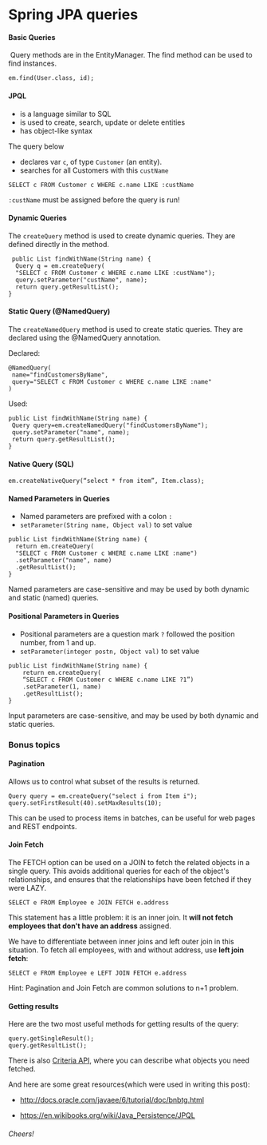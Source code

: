 # Spring JPA queries

#### Basic Queries

 Query methods are in the EntityManager.
The find method can be used to find instances.

```
em.find(User.class, id);
```

#### JPQL

* is a language similar to SQL
* is used to create, search, update or delete entities
* has object-like syntax

The query below

* declares var `c`, of type `Customer` (an entity).
* searches for all Customers with this `custName`


```
SELECT c FROM Customer c WHERE c.name LIKE :custName
```

`:custName` must be assigned before the query is run!

#### Dynamic Queries

The `createQuery` method is used to create dynamic queries.
They are defined directly in the method.

```
 public List findWithName(String name) {
  Query q = em.createQuery(
  "SELECT c FROM Customer c WHERE c.name LIKE :custName");
  query.setParameter("custName", name);
  return query.getResultList();
}
```

#### Static Query (@NamedQuery)

The `createNamedQuery` method is used to create static queries.
They are declared using the @NamedQuery annotation.

Declared:
```
@NamedQuery( 
 name="findCustomersByName", 
 query="SELECT c FROM Customer c WHERE c.name LIKE :name"
)
```
Used:
```
public List findWithName(String name) { 
 Query query=em.createNamedQuery("findCustomersByName");
 query.setParameter("name", name); 
 return query.getResultList();
}
```

#### Native Query (SQL)

```
em.createNativeQuery(“select * from item”, Item.class);
```

#### Named Parameters in Queries

* Named parameters are prefixed with a colon `:`
* `setParameter(String name, Object val)` to set value

```
public List findWithName(String name) {
  return em.createQuery(
  "SELECT c FROM Customer c WHERE c.name LIKE :name")
  .setParameter("name", name)
  .getResultList();
}
```

Named parameters are case-sensitive and may be used by both dynamic and static (named) queries.

#### Positional Parameters in Queries

* Positional parameters are a question mark `?` followed the position number, from 1 and up.
* `setParameter(integer postn, Object val)` to set value

```
public List findWithName(String name) {
    return em.createQuery(
    “SELECT c FROM Customer c WHERE c.name LIKE ?1”)
    .setParameter(1, name)
    .getResultList();
}
```

Input parameters are case-sensitive, and may be used by both dynamic and static queries.

### Bonus topics

#### Pagination

Allows us to control what subset of the results is returned.

```
Query query = em.createQuery("select i from Item i");
query.setFirstResult(40).setMaxResults(10);
```

This can be used to process items in batches, can be useful for web pages and REST endpoints.


#### Join Fetch

The FETCH option can be used on a JOIN to fetch the related objects in a single query. This avoids additional queries for each of the object's relationships, and ensures that the relationships have been fetched if they were LAZY.

```
SELECT e FROM Employee e JOIN FETCH e.address
```
This statement has a little problem: it is an inner join. It **will not fetch employees that don't have an address** assigned.

We have to differentiate between inner joins and left outer join in this situation.
To fetch all employees, with and without address, use **left join fetch**:

```
SELECT e FROM Employee e LEFT JOIN FETCH e.address
```

Hint:
Pagination and Join Fetch are common solutions to n+1 problem.

#### Getting results

Here are the two most useful methods for getting results of the query:

```
query.getSingleResult();
query.getResultList();
```

There is also [Criteria API](http://docs.oracle.com/javaee/6/api/javax/persistence/criteria/CriteriaQuery.html), where you can describe what objects you need fetched.

And here are some great resources(which were used in writing this post):

* http://docs.oracle.com/javaee/6/tutorial/doc/bnbtg.html

* https://en.wikibooks.org/wiki/Java_Persistence/JPQL

###### Cheers!
